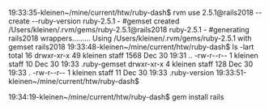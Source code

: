 19:33:35-kleinen~/mine/current/htw/ruby-dash$ rvm use 2.5.1@rails2018 --create --ruby-version
ruby-2.5.1 - #gemset created /Users/kleinen/.rvm/gems/ruby-2.5.1@rails2018
ruby-2.5.1 - #generating rails2018 wrappers.........
Using /Users/kleinen/.rvm/gems/ruby-2.5.1 with gemset rails2018
19:33:48-kleinen~/mine/current/htw/ruby-dash$ ls -lart
total 16
drwxr-xr-x  49 kleinen  staff  1568 Dec 30 19:31 ..
-rw-r--r--   1 kleinen  staff    10 Dec 30 19:33 .ruby-gemset
drwxr-xr-x   4 kleinen  staff   128 Dec 30 19:33 .
-rw-r--r--   1 kleinen  staff    11 Dec 30 19:33 .ruby-version
19:33:51-kleinen~/mine/current/htw/ruby-dash$


19:34:19-kleinen~/mine/current/htw/ruby-dash$ gem install rails
